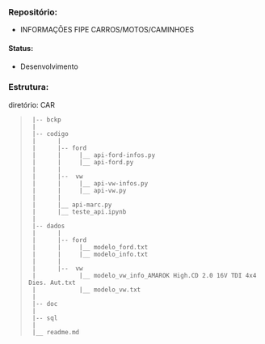 ### Repositório:
-  INFORMAÇÕES FIPE CARROS/MOTOS/CAMINHOES


#### Status:
- Desenvolvimento


### Estrutura:

diretório: CAR
 >      |-- bckp
 >      |
 >      |-- codigo
 >      |      |
 >      |      |-- ford
 >      |      |     |__ api-ford-infos.py
 >      |      |     |__ api-ford.py
 >      |      |
 >      |      |--  vw
 >      |      |     |__ api-vw-infos.py
 >      |      |     |__ api-vw.py
 >      |      |
 >      |      |__ api-marc.py
 >      |      |__ teste_api.ipynb
 >      |      
 >      |-- dados
 >      |      |
 >      |      |-- ford
 >      |      |     |__ modelo_ford.txt
 >      |      |     |__ modelo_info.txt
 >      |      | 
 >      |      |--  vw
 >      |            |__ modelo_vw_info_AMAROK High.CD 2.0 16V TDI 4x4 Dies. Aut.txt
 >      |            |__ modelo_vw.txt
 >      |
 >      |-- doc
 >      |
 >      |-- sql
 >      |
 >      |__ readme.md


